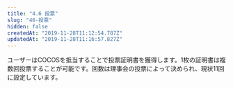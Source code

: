 ```yaml
---
title: "4.6 投票"
slug: "46-投票"
hidden: false
createdAt: "2019-11-28T11:12:54.787Z"
updatedAt: "2019-11-28T11:16:57.827Z"
---
```

ユーザーはCOCOSを抵当することで投票証明書を獲得します。1枚の証明書は複数回投票することが可能です。回数は理事会の投票によって決められ、現状11回に設定しています。